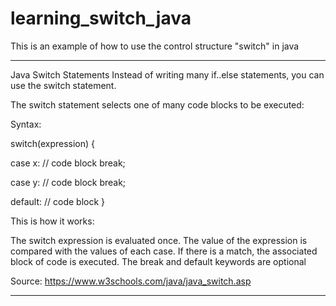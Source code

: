 # learning_switch_java
This is an example of how to use the control structure "switch" in java 

--------------------------------------------------------------------------------------------------------------------------------------------------------------------------------
Java Switch Statements
Instead of writing many if..else statements, you can use the switch statement.

The switch statement selects one of many code blocks to be executed:

Syntax:

switch(expression) {

  case x:
    // code block
    break;
    
  case y:
    // code block
    break;
    
  default:
    // code block
}

This is how it works:

The switch expression is evaluated once.
The value of the expression is compared with the values of each case.
If there is a match, the associated block of code is executed.
The break and default keywords are optional

Source: https://www.w3schools.com/java/java_switch.asp

--------------------------------------------------------------------------------------------------------------------------------------------------------------------------------

